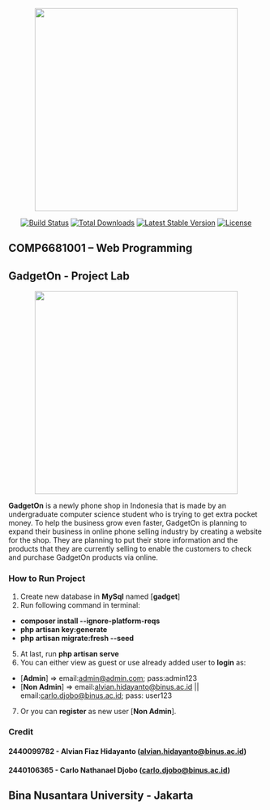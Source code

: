<p align="center"><a href="https://laravel.com" target="_blank"><img src="https://raw.githubusercontent.com/laravel/art/master/logo-lockup/5%20SVG/2%20CMYK/1%20Full%20Color/laravel-logolockup-cmyk-red.svg" width="400"></a></p>

<p align="center">
<a href="https://travis-ci.org/laravel/framework"><img src="https://travis-ci.org/laravel/framework.svg" alt="Build Status"></a>
<a href="https://packagist.org/packages/laravel/framework"><img src="https://img.shields.io/packagist/dt/laravel/framework" alt="Total Downloads"></a>
<a href="https://packagist.org/packages/laravel/framework"><img src="https://img.shields.io/packagist/v/laravel/framework" alt="Latest Stable Version"></a>
<a href="https://packagist.org/packages/laravel/framework"><img src="https://img.shields.io/packagist/l/laravel/framework" alt="License"></a>
</p>

## COMP6681001 – Web Programming
## GadgetOn - Project Lab

<p align="center"><a><img src="https://i.ibb.co/P609g3k/gadgeton.png" width="400"></a></p>

**GadgetOn** is a newly phone shop in Indonesia that is made by an undergraduate computer science student who is trying to get extra pocket money. To help the business grow even faster, GadgetOn is planning to expand their business in online phone selling industry by creating a website for the shop. They are planning to put their store information and the products that they are currently selling to enable the customers to check and purchase GadgetOn products via online.

### How to Run Project
1. Create new database in **MySql** named [**gadget**]
2. Run following command in terminal:
- **composer install --ignore-platform-reqs**
- **php artisan key:generate**
- **php artisan migrate:fresh --seed**
5. At last, run **php artisan serve**
6. You can either view as guest or use already added user to **login** as:
- [**Admin**] => email:admin@admin.com; pass:admin123
- [**Non Admin**] => email:alvian.hidayanto@binus.ac.id || email:carlo.djobo@binus.ac.id; pass: user123
7. Or you can **register** as new user [**Non Admin**].

### Credit
#### 2440099782 - Alvian Fiaz Hidayanto (alvian.hidayanto@binus.ac.id)
#### 2440106365 - Carlo Nathanael Djobo (carlo.djobo@binus.ac.id)
## Bina Nusantara University - Jakarta
